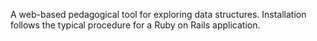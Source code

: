 A web-based pedagogical tool for exploring data structures. Installation follows the typical procedure for a Ruby on Rails application.